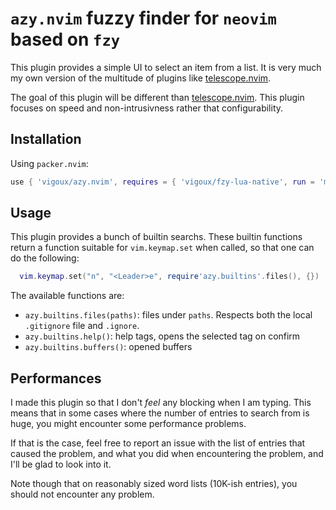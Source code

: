 # `azy.nvim` fuzzy finder for `neovim` based on `fzy`

This plugin provides a simple UI to select an item from a list.
It is very much my own version of the multitude of plugins like
[telescope.nvim].

The goal of this plugin will be different than [telescope.nvim]. This
plugin focuses on speed and non-intrusivness rather that
configurability.

## Installation

Using `packer.nvim`:

```lua
use { 'vigoux/azy.nvim', requires = { 'vigoux/fzy-lua-native', run = 'make' } }
```

## Usage

This plugin provides a bunch of builtin searchs.
These builtin functions return a function suitable for
`vim.keymap.set` when called, so that one can do the following:
```lua
  vim.keymap.set("n", "<Leader>e", require'azy.builtins'.files(), {})
```

The available functions are:
- `azy.builtins.files(paths)`: files under `paths`. Respects both the local `.gitignore` file and `.ignore`.
- `azy.builtins.help()`: help tags, opens the selected tag on confirm
- `azy.builtins.buffers()`: opened buffers

## Performances

I made this plugin so that I don't _feel_ any blocking when I am
typing. This means that in some cases where the number of entries to
search from is huge, you might encounter some performance problems.

If that is the case, feel free to report an issue with the list of
entries that caused the problem, and what you did when encountering
the problem, and I'll be glad to look into it.

Note though that on reasonably sized word lists (10K-ish entries), you
should not encounter any problem.

[telescope.nvim]: https://github.com/nvim-telescope/telescope.nvim
